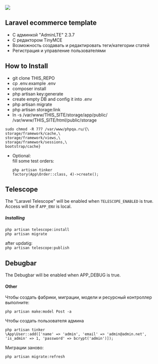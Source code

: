 <p><img src="https://laravel.com/assets/img/components/logo-laravel.svg"></p>


## Laravel ecommerce template

- С админкой "AdminLTE" 2.3.7
- С редактором TinyMCE
- Возможность создавать и редактировать теги/категории статей
- Регистрация и управление пользователями

## How to Install

- git clone THIS_REPO
- cp .env.example .env
- composer install
- php artisan key:generate
- create empty DB and config it into .env
- php artisan migrate
- php artisan storage:link
- ln -s /var/www/THIS_SITE/storage/app/public/ /var/www/THIS_SITE/html/public/storage

```
sudo chmod -R 777 /var/www/phpqa.ru/{\
storage/framework/cache,\
storage/framework/views,\
storage/framework/sessions,\
bootstrap/cache}
```
- Optional:  
    fill some test orders:
    ```
  php artisan tinker  
  factory(App\Order::class, 4)->create();  
  ```


## Telescope
The "Laravel Telescope" will be enabled when `TELESCOPE_ENABLED` is true.  
Access will be if `APP_ENV` is local.
##### Installing
``` 
php artisan telescope:install
php artisan migrate 
``` 
after updatig:  
`
php artisan telescope:publish
`

## Debugbar
The Debugbar will be enabled when APP_DEBUG is true.

#### Other
Чтобы создать фабрики, миграции, модели и ресурсный контроллер выполните:
```
php artisan make:model Post -a
```
Чтобы создать пользователя админа
```
php artisan tinker
\App\User::add(['name' => 'admin', 'email' => 'admin@admin.net', 'is_admin' => 1, 'password' => bcrypt('admin')]);
```
Миграции заново:
```
php artisan migrate:refresh
```
